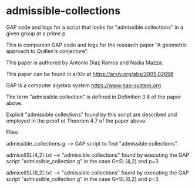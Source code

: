 # admissible-collections
GAP code and logs for a script that looks for "admissible collections" in a given group at a prime p

This is companion GAP code and logs for the research paper "A geometric approach to Quillen's conjecture".

This paper is authored by Antonio Díaz Ramos and Nadia Mazza.

This paper can be found in arXiv at https://arxiv.org/abs/2005.02658

GAP is a computer algebra system https://www.gap-system.org

The term "admissible collection" is defined in Definition 3.6 of the paper above.

Explicit "admissible collections" found by this script are described and employed in the proof ot Theorem 4.7 of the paper above.

Files:

admissible_collections.g --> GAP script to find "admissible collections".

admicollSL(4,2).txt --> "admissible collections" found by executing the GAP script "admissible_collection.g" in the case G=SL(4,2) and p=3.

admicollSL(6,2).txt --> "admissible collections" found by executing the GAP script "admissible_collection.g" in the case G=SL(6,2) and p=3.

